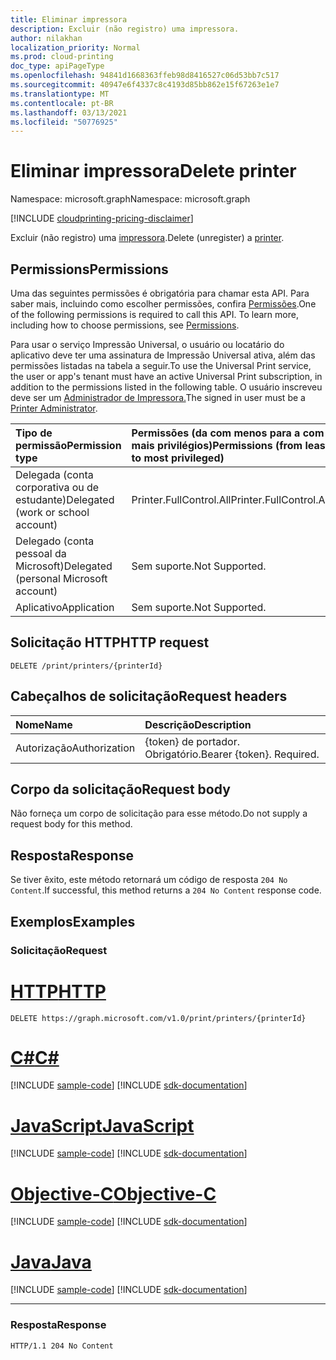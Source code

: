 ```yaml
---
title: Eliminar impressora
description: Excluir (não registro) uma impressora.
author: nilakhan
localization_priority: Normal
ms.prod: cloud-printing
doc_type: apiPageType
ms.openlocfilehash: 94841d1668363ffeb98d8416527c06d53bb7c517
ms.sourcegitcommit: 40947e6f4337c8c4193d85bb862e15f67263e1e7
ms.translationtype: MT
ms.contentlocale: pt-BR
ms.lasthandoff: 03/13/2021
ms.locfileid: "50776925"
---
```

# <a name="delete-printer"></a><span data-ttu-id="8e855-103">Eliminar impressora</span><span class="sxs-lookup"><span data-stu-id="8e855-103">Delete printer</span></span>
<span data-ttu-id="8e855-104">Namespace: microsoft.graph</span><span class="sxs-lookup"><span data-stu-id="8e855-104">Namespace: microsoft.graph</span></span>

[!INCLUDE [cloudprinting-pricing-disclaimer](../../includes/cloudprinting-pricing-disclaimer.md)]

<span data-ttu-id="8e855-105">Excluir (não registro) uma [impressora](../resources/printer.md).</span><span class="sxs-lookup"><span data-stu-id="8e855-105">Delete (unregister) a [printer](../resources/printer.md).</span></span>

## <a name="permissions"></a><span data-ttu-id="8e855-106">Permissions</span><span class="sxs-lookup"><span data-stu-id="8e855-106">Permissions</span></span>
<span data-ttu-id="8e855-p101">Uma das seguintes permissões é obrigatória para chamar esta API. Para saber mais, incluindo como escolher permissões, confira [Permissões](/graph/permissions-reference).</span><span class="sxs-lookup"><span data-stu-id="8e855-p101">One of the following permissions is required to call this API. To learn more, including how to choose permissions, see [Permissions](/graph/permissions-reference).</span></span>

<span data-ttu-id="8e855-109">Para usar o serviço Impressão Universal, o usuário ou locatário do aplicativo deve ter uma assinatura de Impressão Universal ativa, além das permissões listadas na tabela a seguir.</span><span class="sxs-lookup"><span data-stu-id="8e855-109">To use the Universal Print service, the user or app's tenant must have an active Universal Print subscription, in addition to the permissions listed in the following table.</span></span> <span data-ttu-id="8e855-110">O usuário inscreveu deve ser um [Administrador de Impressora.](/azure/active-directory/users-groups-roles/directory-assign-admin-roles#printer-administrator)</span><span class="sxs-lookup"><span data-stu-id="8e855-110">The signed in user must be a [Printer Administrator](/azure/active-directory/users-groups-roles/directory-assign-admin-roles#printer-administrator).</span></span>

|<span data-ttu-id="8e855-111">Tipo de permissão</span><span class="sxs-lookup"><span data-stu-id="8e855-111">Permission type</span></span> | <span data-ttu-id="8e855-112">Permissões (da com menos para a com mais privilégios)</span><span class="sxs-lookup"><span data-stu-id="8e855-112">Permissions (from least to most privileged)</span></span> |
|:---------------|:--------------------------------------------|
|<span data-ttu-id="8e855-113">Delegada (conta corporativa ou de estudante)</span><span class="sxs-lookup"><span data-stu-id="8e855-113">Delegated (work or school account)</span></span>| <span data-ttu-id="8e855-114">Printer.FullControl.All</span><span class="sxs-lookup"><span data-stu-id="8e855-114">Printer.FullControl.All</span></span> |
|<span data-ttu-id="8e855-115">Delegado (conta pessoal da Microsoft)</span><span class="sxs-lookup"><span data-stu-id="8e855-115">Delegated (personal Microsoft account)</span></span>|<span data-ttu-id="8e855-116">Sem suporte.</span><span class="sxs-lookup"><span data-stu-id="8e855-116">Not Supported.</span></span>|
|<span data-ttu-id="8e855-117">Aplicativo</span><span class="sxs-lookup"><span data-stu-id="8e855-117">Application</span></span>|<span data-ttu-id="8e855-118">Sem suporte.</span><span class="sxs-lookup"><span data-stu-id="8e855-118">Not Supported.</span></span>|

## <a name="http-request"></a><span data-ttu-id="8e855-119">Solicitação HTTP</span><span class="sxs-lookup"><span data-stu-id="8e855-119">HTTP request</span></span>

<!-- {
  "blockType": "ignored"
}
-->
``` http
DELETE /print/printers/{printerId}
```

## <a name="request-headers"></a><span data-ttu-id="8e855-120">Cabeçalhos de solicitação</span><span class="sxs-lookup"><span data-stu-id="8e855-120">Request headers</span></span>
|<span data-ttu-id="8e855-121">Nome</span><span class="sxs-lookup"><span data-stu-id="8e855-121">Name</span></span>|<span data-ttu-id="8e855-122">Descrição</span><span class="sxs-lookup"><span data-stu-id="8e855-122">Description</span></span>|
|:---|:---|
|<span data-ttu-id="8e855-123">Autorização</span><span class="sxs-lookup"><span data-stu-id="8e855-123">Authorization</span></span>|<span data-ttu-id="8e855-p103">{token} de portador. Obrigatório.</span><span class="sxs-lookup"><span data-stu-id="8e855-p103">Bearer {token}. Required.</span></span>|

## <a name="request-body"></a><span data-ttu-id="8e855-126">Corpo da solicitação</span><span class="sxs-lookup"><span data-stu-id="8e855-126">Request body</span></span>
<span data-ttu-id="8e855-127">Não forneça um corpo de solicitação para esse método.</span><span class="sxs-lookup"><span data-stu-id="8e855-127">Do not supply a request body for this method.</span></span>

## <a name="response"></a><span data-ttu-id="8e855-128">Resposta</span><span class="sxs-lookup"><span data-stu-id="8e855-128">Response</span></span>

<span data-ttu-id="8e855-129">Se tiver êxito, este método retornará um código de resposta `204 No Content`.</span><span class="sxs-lookup"><span data-stu-id="8e855-129">If successful, this method returns a `204 No Content` response code.</span></span>

## <a name="examples"></a><span data-ttu-id="8e855-130">Exemplos</span><span class="sxs-lookup"><span data-stu-id="8e855-130">Examples</span></span>

### <a name="request"></a><span data-ttu-id="8e855-131">Solicitação</span><span class="sxs-lookup"><span data-stu-id="8e855-131">Request</span></span>

# <a name="http"></a>[<span data-ttu-id="8e855-132">HTTP</span><span class="sxs-lookup"><span data-stu-id="8e855-132">HTTP</span></span>](#tab/http)
<!-- {
  "blockType": "request",
  "name": "delete_printer"
}
-->
``` http
DELETE https://graph.microsoft.com/v1.0/print/printers/{printerId}
```
# <a name="c"></a>[<span data-ttu-id="8e855-133">C#</span><span class="sxs-lookup"><span data-stu-id="8e855-133">C#</span></span>](#tab/csharp)
[!INCLUDE [sample-code](../includes/snippets/csharp/delete-printer-csharp-snippets.md)]
[!INCLUDE [sdk-documentation](../includes/snippets/snippets-sdk-documentation-link.md)]

# <a name="javascript"></a>[<span data-ttu-id="8e855-134">JavaScript</span><span class="sxs-lookup"><span data-stu-id="8e855-134">JavaScript</span></span>](#tab/javascript)
[!INCLUDE [sample-code](../includes/snippets/javascript/delete-printer-javascript-snippets.md)]
[!INCLUDE [sdk-documentation](../includes/snippets/snippets-sdk-documentation-link.md)]

# <a name="objective-c"></a>[<span data-ttu-id="8e855-135">Objective-C</span><span class="sxs-lookup"><span data-stu-id="8e855-135">Objective-C</span></span>](#tab/objc)
[!INCLUDE [sample-code](../includes/snippets/objc/delete-printer-objc-snippets.md)]
[!INCLUDE [sdk-documentation](../includes/snippets/snippets-sdk-documentation-link.md)]

# <a name="java"></a>[<span data-ttu-id="8e855-136">Java</span><span class="sxs-lookup"><span data-stu-id="8e855-136">Java</span></span>](#tab/java)
[!INCLUDE [sample-code](../includes/snippets/java/delete-printer-java-snippets.md)]
[!INCLUDE [sdk-documentation](../includes/snippets/snippets-sdk-documentation-link.md)]

---



### <a name="response"></a><span data-ttu-id="8e855-137">Resposta</span><span class="sxs-lookup"><span data-stu-id="8e855-137">Response</span></span>
<!-- {
  "blockType": "response",
  "truncated": true
}
-->
``` http
HTTP/1.1 204 No Content
```

